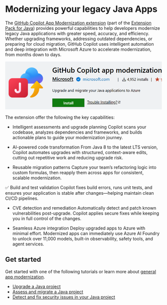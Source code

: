 # Modernizing your legacy Java Apps

The [GitHub Copilot App Modernization extension](https://marketplace.visualstudio.com/items?itemName=vscjava.migrate-java-to-azure) (part of the [Extension Pack for Java](https://marketplace.visualstudio.com/items?itemName=vscjava.vscode-java-pack)) provides powerful capabilities to help developers modernize legacy Java applications with greater speed, accuracy, and efficiency.
Whether upgrading frameworks, addressing outdated dependencies, or preparing for cloud migration, GitHub Copilot uses intelligent automation and deep integration with Microsoft Azure to accelerate modernization, from months down to days.

![GitHub Copilot App Modernization](images/java-app-mod/appmodlogo.png)

The extension offer the following the key capabilities:

* Intelligent assessments and upgrade planning
    Copilot scans your codebase, analyzes dependencies and frameworks, and builds actionable plans to guide your modernization journey.

* AI-powered code transformation
    From Java 8 to the latest LTS version, Copilot automates upgrades with structured, context-aware edits,  cutting out repetitive work and reducing upgrade risk.

* Reusable migration patterns
    Capture your team’s refactoring logic into custom formulas, then reapply them across apps for consistent, scalable modernization.

✅ Build and test validation
Copilot fixes build errors, runs unit tests, and ensures your application is stable after changes—helping maintain clean CI/CD pipelines.

* CVE detection and remediation
    Automatically detect and patch known vulnerabilities post-upgrade. Copilot applies secure fixes while keeping you in full control of the changes.

* Seamless Azure integration
    Deploy upgraded apps to Azure with minimal effort. Modernized apps can immediately use Azure AI Foundry to unlock over 11,000 models, built-in observability, safety tools, and agent services.

## Get started

Get started with one of the following tutorials or learn more about [general app modernization](https://learn.microsoft.com/en-us/azure/developer/github-copilot-app-modernization/overview).
- [Upgrade a Java project](https://learn.microsoft.com/java/upgrade/quickstart-upgrade)
- [Assess and migrate a Java project](https://learn.microsoft.com/azure/developer/java/migration)
- [Detect and fix security issues in your Java project](https://learn.microsoft.com/java/upgrade/tools)
